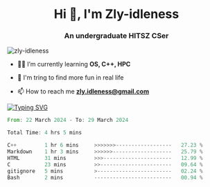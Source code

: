 <h1 align="center">Hi 👋, I'm Zly-idleness</h1>

<h3 align="center">An undergraduate HITSZ CSer</h3>

<p align="left"> <img src="https://komarev.com/ghpvc/?username=zly-idleness&label=Profile%20views&color=0e75b6&style=flat" alt="zly-idleness" /> </p>


- 👨‍💻 I’m currently learning **OS, C++, HPC**

- 🌱 I'm tring to find more fun in real life

- 📫 How to reach me **zly.idleness@gmail.com**



[![Typing SVG](https://readme-typing-svg.herokuapp.com?font=Fira+Code&pause=1000&width=435&lines=I+Maybe+Slow)](https://git.io/typing-svg)


<!--START_SECTION:waka-->

```rust
From: 22 March 2024 - To: 29 March 2024

Total Time: 4 hrs 5 mins

C++         1 hr 6 mins     >>>>>>>------------------   27.23 %
Markdown    1 hr 3 mins     >>>>>>-------------------   25.79 %
HTML        31 mins         >>>----------------------   12.99 %
C           23 mins         >>-----------------------   09.64 %
gitignore   5 mins          >------------------------   02.24 %
Bash        2 mins          -------------------------   00.94 %
```

<!--END_SECTION:waka-->


